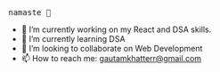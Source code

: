 <pre>namaste 🙏</pre>


- 🔭 I’m currently working on my React and DSA skills.
- 🌱 I’m currently learning DSA
- 👯 I’m looking to collaborate on Web Development
- 📫 How to reach me: gautamkhatterr@gmail.com

